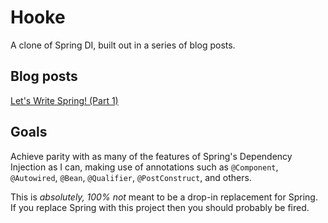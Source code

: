 # Hooke
A clone of Spring DI, built out in a series of blog posts.

## Blog posts
[Let's Write Spring! (Part 1)](https://medium.com/@ken.gorab/lets-write-spring-part-1-1b03d04b2cee)

## Goals
Achieve parity with as many of the features of Spring's Dependency Injection as I can, making use of annotations such as  `@Component`, `@Autowired`, `@Bean`, `@Qualifier`, `@PostConstruct`, and others.

This is _absolutely, 100% not_ meant to be a drop-in replacement for Spring. If you replace Spring with this project then you should probably be fired.
